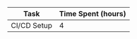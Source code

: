 | Task                | Time Spent (hours) |
|----------------------|--------------------|
| CI/CD Setup | 4 |

